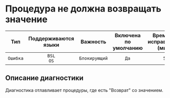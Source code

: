 # Процедура не должна возвращать значение

| Тип | Поддерживаются<br/>языки | Важность | Включена<br/>по умолчанию | Время на<br/>исправление (мин) | Тэги |
| :-: | :-: | :-: | :-: | :-: | :-: |
| `Ошибка` | `BSL`<br/>`OS` | `Блокирующий` | `Да` | `5` | `error` |

<!-- Блоки выше заполняются автоматически, не трогать -->
## Описание диагностики

Диагностика отлавливает процедуры, где есть "Возврат" со значением.

